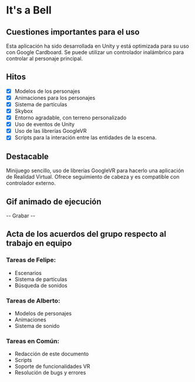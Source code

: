 # It's a Bell

## Cuestiones importantes para el uso

Esta aplicación ha sido desarrollada en Unity y está optimizada para su uso con Google Cardboard.
Se puede utilizar un controlador inalámbrico para controlar al personaje principal.

## Hitos

- [x] Modelos de los personajes
- [x] Animaciones para los personajes
- [x] Sistema de partículas
- [x] Skybox
- [x] Entorno agradable, con terreno personalizado
- [x] Uso de eventos de Unity
- [x] Uso de las librerías GoogleVR
- [x] Scripts para la interación entre las entidades de la escena.

## Destacable

Minijuego sencillo, uso de librerías GoogleVR para hacerlo una aplicación de Realidad Virtual.
Ofrece seguimiento de cabeza y es compatible con controlador externo.

## Gif animado de ejecución

-- Grabar --

## Acta de los acuerdos del grupo respecto al trabajo en equipo

### Tareas de Felipe:

- Escenarios
- Sistema de partículas
- Búsqueda de sonidos

### Tareas de Alberto:

- Modelos de personajes
- Animaciones
- Sistema de sonido

### Tareas en Común:

- Redacción de este documento
- Scripts
- Soporte de funcionalidades VR
- Resolución de bugs y errores
